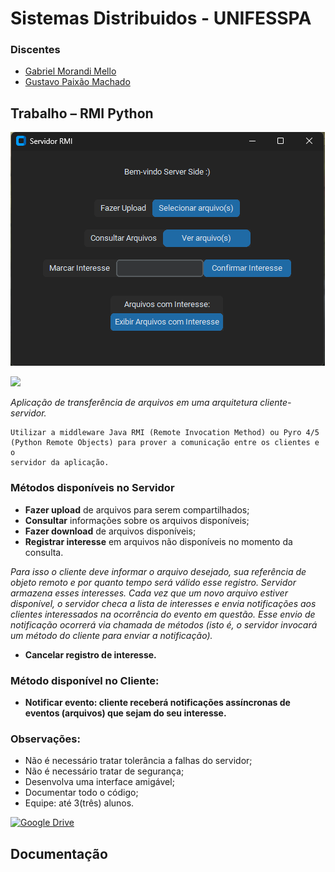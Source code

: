 
# Sistemas Distribuidos - UNIFESSPA

### Discentes

- [Gabriel Morandi Mello](https://github.com/gabrielmorandi)
- [Gustavo Paixão Machado](https://github.com/machadogustavo)

## Trabalho – RMI Python

![Interface RMI](./Interface.png)

![](https://img.shields.io/badge/Python-3776AB.svg?style=for-the-badge&logo=Python&logoColor=white) 

*Aplicação de transferência de arquivos em uma arquitetura cliente-servidor.*

```
Utilizar a middleware Java RMI (Remote Invocation Method) ou Pyro 4/5
(Python Remote Objects) para prover a comunicação entre os clientes e o
servidor da aplicação.
```

### Métodos disponíveis no Servidor

- **Fazer upload** de arquivos para serem compartilhados;
- **Consultar** informações sobre os arquivos disponíveis;
- **Fazer download** de arquivos disponíveis;
- **Registrar interesse** em arquivos não disponíveis no momento da consulta.

*Para isso o cliente deve informar o arquivo desejado, sua referência de objeto
remoto e por quanto tempo será válido esse registro. Servidor armazena
esses interesses. Cada vez que um novo arquivo estiver disponível, o
servidor checa a lista de interesses e envia notificações aos clientes
interessados na ocorrência do evento em questão. Esse envio de notificação
ocorrerá via chamada de métodos (isto é, o servidor invocará um método do
cliente para enviar a notificação).*

- **Cancelar registro de interesse.**

### Método disponível no Cliente:

- **Notificar evento: cliente receberá notificações assíncronas de eventos
(arquivos) que sejam do seu interesse.**

### Observações:

- Não é necessário tratar tolerância a falhas do servidor;
- Não é necessário tratar de segurança;
- Desenvolva uma interface amigável;
- Documentar todo o código;
- Equipe: até 3(três) alunos.

[![Google Drive](https://img.shields.io/badge/Google%20Drive-4285F4.svg?style=for-the-badge&logo=Google-Drive&logoColor=white)](https://drive.google.com/drive/folders/16jgU4M0sE4k6m3S-ryhlOr4uTK27exjk?usp=sharing)

## Documentação
